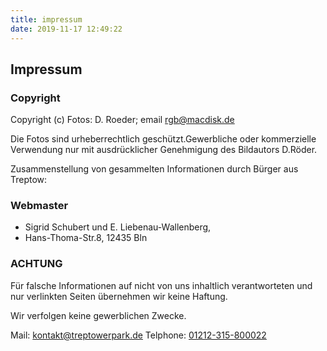 ```yaml
---
title: impressum
date: 2019-11-17 12:49:22
---
```


## Impressum

### Copyright

Copyright (c) Fotos: D. Roeder; email [rgb@macdisk.de](mailto:rgb@macdisk.de)

Die Fotos sind urheberrechtlich geschützt.Gewerbliche oder kommerzielle Verwendung nur mit ausdrücklicher Genehmigung des Bildautors D.Röder.

Zusammenstellung von gesammelten Informationen durch Bürger aus Treptow:

### Webmaster

- Sigrid Schubert und E. Liebenau-Wallenberg,
- Hans-Thoma-Str.8, 12435 Bln

### ACHTUNG

Für falsche Informationen auf nicht von uns inhaltlich verantworteten und nur verlinkten Seiten übernehmen wir keine Haftung.

Wir verfolgen keine gewerblichen Zwecke.

Mail: [kontakt@treptowerpark.de](mailto:kontakt@treptowerpark.de)
Telphone: [01212-315-800022](tel:01212-315-800022)
